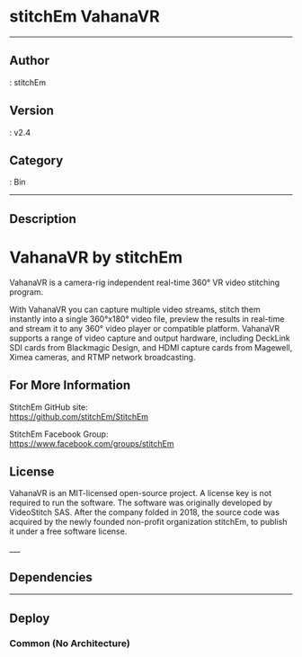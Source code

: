 # stitchEm VahanaVR
___

## Author
 : stitchEm

## Version
 : v2.4

## Category
 : Bin
___

## Description
<h1>VahanaVR by stitchEm</h1>

<p>VahanaVR is a camera-rig independent real-time 360&deg; VR video stitching program.</p>

<p>With VahanaVR you can capture multiple video streams, stitch them instantly into a single 360&deg;x180&deg; video file, preview the results in real-time and stream it to any 360&deg; video player or compatible platform. VahanaVR supports a range of video capture and output hardware, including DeckLink SDI cards from Blackmagic Design, and HDMI capture cards from Magewell, Ximea cameras, and RTMP network broadcasting.</p>

<h2>For More Information</h2>

<p>StitchEm GitHub site:<br>
<a href="https://github.com/stitchEm/StitchEm">https://github.com/stitchEm/StitchEm</a></p>

<p>StitchEm Facebook Group:<br>
<a href="https://www.facebook.com/groups/stitchEm">https://www.facebook.com/groups/stitchEm</a></p>

<h2>License</h2>
<p>VahanaVR is an MIT-licensed open-source project. A license key is not required to run the software. The software was originally developed by VideoStitch SAS. After the company folded in 2018, the source code was acquired by the newly founded non-profit organization stitchEm, to publish it under a free software license.</p>
___

## Dependencies


___

## Deploy

### Common (No Architecture)

